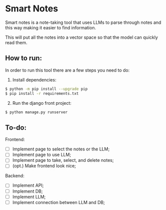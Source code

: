 # Smart Notes

Smart notes is a note-taking tool that uses LLMs to parse through notes and this way making it easier to find information.

This will put all the notes into a vector space so that the model can quickly read them.

## How to run:

In order to run this tool there are a few steps you need to do:

1. Install dependencies:

```sh
$ python -m pip install --upgrade pip
$ pip install -r requirements.txt
```

2. Run the django front project:

```sh
$ python manage.py runserver
```

## To-do:

Frontend:
- [ ] Implement page to select the notes or the LLM;
- [ ] Implement page to use LLM;
- [ ] Implement page to take, select, and delete notes;
- [ ] (opt.) Make frontend look nice;

Backend:
- [ ] Implement API;
- [ ] Implement DB;
- [ ] Implement LLM;
- [ ] Implement connection between LLM and DB;